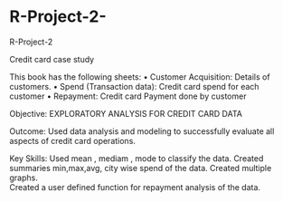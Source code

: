 # R-Project-2-
R-Project-2

Credit card case study 

This book has the following sheets:
•	Customer Acquisition: Details of customers.
•	Spend (Transaction data): Credit card spend for each customer
•	Repayment: Credit card Payment done by customer


Objective: EXPLORATORY ANALYSIS FOR CREDIT CARD DATA

Outcome: Used data analysis and modeling to successfully evaluate all aspects of credit card operations.

Key Skills: Used mean , mediam , mode to classify the data. 
Created summaries min,max,avg, city wise spend of the data. 
Created multiple graphs.  
Created a user defined function for repayment analysis of the data. 
